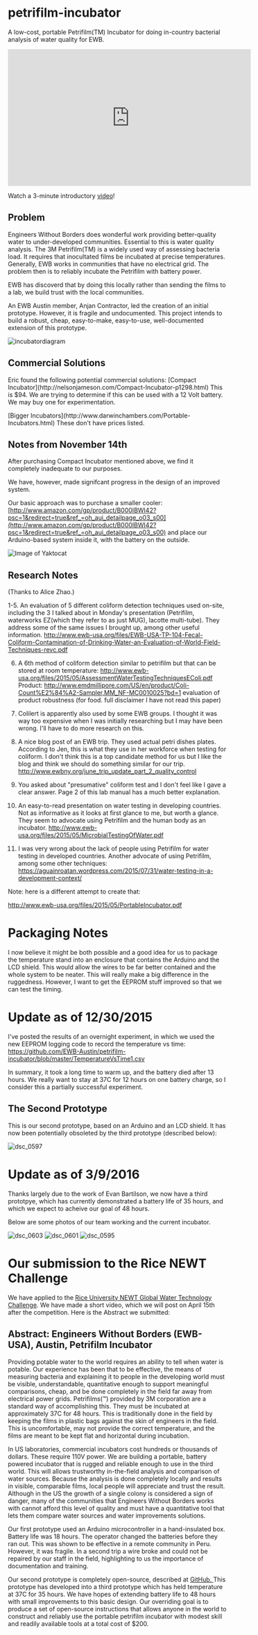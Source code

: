 # petrifilm-incubator
A low-cost, portable Petrifilm(TM) Incubator for doing in-country bacterial analysis of water quality for EWB.


<iframe width="560" height="315" src="https://www.youtube.com/embed/0SzoYT8wLo0" frameborder="0" allowfullscreen></iframe>


Watch a 3-minute introductory [video](https://youtu.be/oRjXajOAyl0)!


## Problem

Engineers Without Borders does wonderful work providing better-quality water to under-developed communities. Essential
to this is water quality analysis. The 3M Petrifilm(TM) is a widely used way of assessing bacteria load. It requires that
inocultated films be incubated at precise temperatures. Generally, EWB works in communities that have no electrical grid.
The problem then is to reliably incubate the Petrifilm with battery power.

EWB has discoverd that by doing this locally rather than sending the films to a lab, we build trust with the local communities.

An EWB Austin member, Anjan Contractor, led the creation of an initial prototype.  However, it is fragile and undocumented.
This project intends to build a robust, cheap, easy-to-make, easy-to-use, well-documented extension of this prototype.

![incubatordiagram](https://cloud.githubusercontent.com/assets/5296671/9851514/a24c005c-5abe-11e5-8877-42f4bad16fff.png)

## Commercial Solutions

<p> Eric found the following potential commercial solutions:
[Compact Incubator](http://nelsonjameson.com/Compact-Incubator-p1298.html)  This is $94. We are trying to determine if this can be used with a 12 Volt battery. We may buy one for experimentation.
</p>

<p>
[Bigger Incubators](http://www.darwinchambers.com/Portable-Incubators.html)  These don't have prices listed.
</p>

## Notes from November 14th

After purchasing Compact Incubator mentioned above, we find it completely inadequate to our purposes.

We have, however, made signifcant progress in the design of an improved system.

Our basic approach was to purchase a smaller cooler: [http://www.amazon.com/gp/product/B000IBWI42?psc=1&redirect=true&ref_=oh_aui_detailpage_o03_s00](http://www.amazon.com/gp/product/B000IBWI42?psc=1&redirect=true&ref_=oh_aui_detailpage_o03_s00)
and place our Arduino-based system inside it, with the battery on the outside.

![Image of Yaktocat](https://github.com/EWB-Austin/petrifilm-incubator/blob/master/Petrifilm%20Incubator%20Design.png)

## Research Notes

(Thanks to Alice Zhao.)

1-5.
An evaluation of 5 different coliform detection techniques used on-site, including the 3 I talked about in Monday's presentation (Petrifilm, waterworks EZ(which they refer to as just MUG), lacotte multi-tube). They address some of the same issues I brought up, among other useful information.
http://www.ewb-usa.org/files/EWB-USA-TP-104-Fecal-Coliform-Contamination-of-Drinking-Water-an-Evaluation-of-World-Field-Techniques-revc.pdf

6. A 6th method of coliform detection similar to petrifilm but that can be stored at room temperature:
http://www.ewb-usa.org/files/2015/05/AssessmentWaterTestingTechniquesEColi.pdf
Product: http://www.emdmillipore.com/US/en/product/Coli-Count%E2%84%A2-Sampler,MM_NF-MC0010025?bd=1
evaluation of product robustness (for food. full disclaimer I have not read this paper)

7. Colilert is apparently also used by some EWB groups. I thought it was way too expensive when I was initially researching but I may have been wrong. I'll have to do more research on this.

7. A nice blog post of an EWB trip. They used actual petri dishes plates. According to Jen, this is what they use in her workforce when testing for coliform. I don't think this is a top candidate method for us but I like the blog and think we should do something similar for our trip.
http://www.ewbny.org/june_trip_update_part_2_quality_control

8. You asked about "presumative" coliform test and I don't feel like I gave a clear answer. 
Page 2 of this lab manual has a much better explanation.

9. An easy-to-read presentation on water testing in developing countries. Not as informative as it looks at first glance to me, but worth a glance. They seem to advocate using Petrifilm and the human body as an incubator. http://www.ewb-usa.org/files/2015/05/MicrobialTestingOfWater.pdf

10. I was very wrong about the lack of people using Petrifilm for water testing in developed countries. Another advocate of using Petrifilm, among some other techniques:
https://aguainroatan.wordpress.com/2015/07/31/water-testing-in-a-development-context/


Note: here is a different attempt to create that:

http://www.ewb-usa.org/files/2015/05/PortableIncubator.pdf

# Packaging Notes

I now believe it might be both possible and a good idea for us to package the temperature stand into an enclosure that contains the Arduino and the LCD shield.  This would allow the wires to be far better contained and the whole system to be neater. This will really make a big difference in the ruggedness. However, I want to get the EEPROM stuff improved so that we can test the timing.

# Update as of 12/30/2015

I've posted the results of an overnight experiment, in which we used the new EEPROM logging code to record the temperature vs time:
https://github.com/EWB-Austin/petrifilm-incubator/blob/master/TemperatureVsTime1.csv

In summary, it took a long time to warm up, and the battery died after 13 hours.  We really want to stay at 37C for 12 hours on one battery charge, so I consider this a partially successful experiment.

## The Second Prototype

This is our second prototype, based on an Arduino and an LCD shield.  It has now been potentially obsoleted by the third prototype (described below):

![dsc_0597](https://cloud.githubusercontent.com/assets/5296671/13639954/ac2b03d4-e5d8-11e5-8df0-c852a07695bb.jpg)

# Update as of 3/9/2016

Thanks largely due to the work of Evan Bartilson, we now have a third prototpye, which has currently demonstrated a battery life of 35 hours, and which we expect to acheive our goal of 48 hours.

Below are some photos of our team working and the current incubator.

![dsc_0603](https://cloud.githubusercontent.com/assets/5296671/13639945/a0db95ac-e5d8-11e5-8160-d91fef5d147e.jpg)
![dsc_0601](https://cloud.githubusercontent.com/assets/5296671/13639947/a2bc97e0-e5d8-11e5-92d1-4ff7614ec616.jpg)
![dsc_0595](https://cloud.githubusercontent.com/assets/5296671/13639949/a6aaad10-e5d8-11e5-8eeb-9636c5153b34.jpg)

# Our submission to the Rice NEWT Challenge

We have applied to the [Rice University NEWT Global Water Technology Challenge](http://ricenewt.rice.edu/competition/). We have made a short video, which we will post on April 15th after the competition.  Here is the Abstract we submitted:

## Abstract: Engineers Without Borders (EWB-USA), Austin, Petrifilm Incubator 

Providing potable water to the world requires an ability to tell when water is potable. Our experience has been that to be effective, the means of measuring bacteria and explaining it to people in the developing world must be visible, understandable, quantitative enough to support meaningful comparisons, cheap, and be done completely in the field far away from electrical power grids. Petrifilms(™) provided by 3M corporation are a standard way of accomplishing this. They must be incubated at approximately 37C for 48 hours.  This is traditionally done in the field by keeping the films in plastic bags against the skin of engineers in the field. This is uncomfortable, may not provide the correct temperature, and the films are meant to be kept flat and horizontal during incubation.

In US laboratories, commercial incubators cost hundreds or thousands of dollars. These require 110V power. We are building a portable, battery powered incubator that is rugged and reliable enough to use in the third world. This will allows trustworthy in-the-field analysis and comparison of water sources. Because the analysis is done completely locally and results in visible, comparable films, local people will appreciate and trust the result. Although in the US the growth of a single colony is considered a sign of danger, many of the communities that Engineers Without Borders works with cannot afford this level of quality and must have a quantitative tool that lets them compare water sources and water improvements solutions.

Our first prototype used an Arduino microcontroller in a hand-insulated box. Battery life was 18 hours. The operator changed the batteries before they ran out. This was shown to be effective in a remote community in Peru. However, it was fragile. In a second trip a wire broke and could not be repaired by our staff in the field, highlighting to us the importance of documentation and training.

Our second prototype is completely open-source, described at [GitHub. ](https://github.com/EWB-Austin/petrifilm-incubator) This prototype has developed into a third prototype which has held temperature at 37C for 35 hours. We have hopes of extending battery life to 48 hours with small improvements to this basic design. Our overriding goal is to produce a set of open-source instructions that allows anyone in the world to construct and reliably use the portable petrifilm incubator with modest skill and readily available tools at a total cost of $200.


